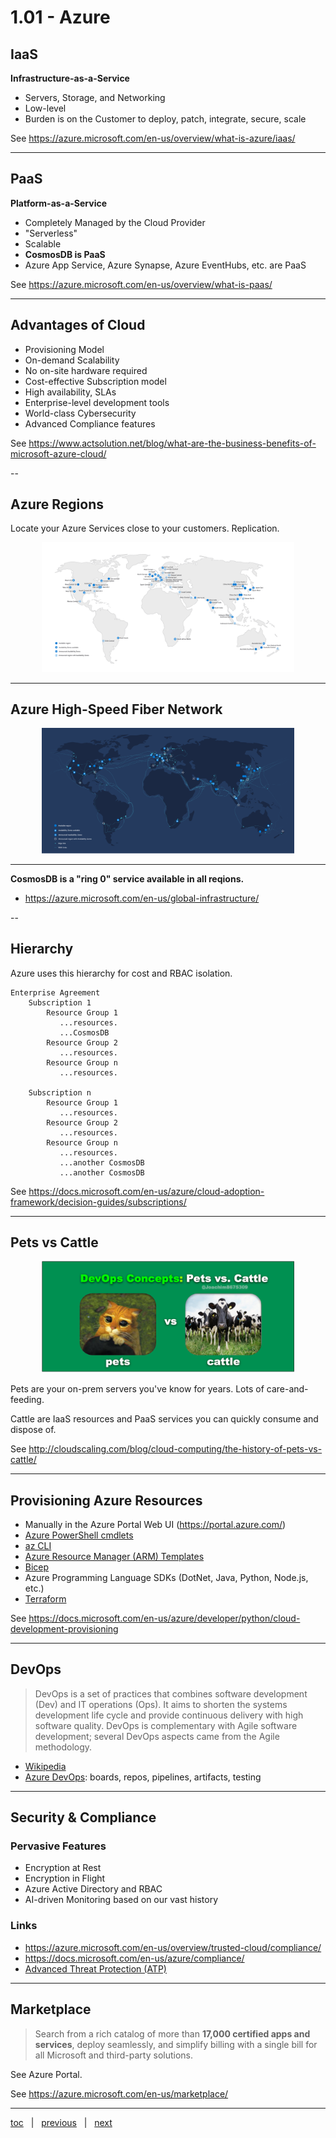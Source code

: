 # 1.01 - Azure


## IaaS

**Infrastructure-as-a-Service** 

- Servers, Storage, and Networking
- Low-level 
- Burden is on the Customer to deploy, patch, integrate, secure, scale

See https://azure.microsoft.com/en-us/overview/what-is-azure/iaas/

---

## PaaS

**Platform-as-a-Service** 

- Completely Managed by the Cloud Provider
- "Serverless"
- Scalable
- **CosmosDB is PaaS**
- Azure App Service, Azure Synapse, Azure EventHubs, etc. are PaaS

See https://azure.microsoft.com/en-us/overview/what-is-paas/

---

## Advantages of Cloud

- Provisioning Model
- On-demand Scalability
- No on-site hardware required
- Cost-effective Subscription model
- High availability, SLAs
- Enterprise-level development tools
- World-class Cybersecurity
- Advanced Compliance features

See https://www.actsolution.net/blog/what-are-the-business-benefits-of-microsoft-azure-cloud/

--

## Azure Regions

Locate your Azure Services close to your customers.  Replication.

<p align="center"><img src="img/azure-regions-map.svg" width="80%"></p>

--- 

## Azure High-Speed Fiber Network

<p align="center"><img src="img/azure-network-map.svg" width="80%"></p>

---

**CosmosDB is a "ring 0" service available in all reqions.**

- https://azure.microsoft.com/en-us/global-infrastructure/

--

## Hierarchy

Azure uses this hierarchy for cost and RBAC isolation.

```
Enterprise Agreement
    Subscription 1
        Resource Group 1
           ...resources.
           ...CosmosDB
        Resource Group 2
           ...resources.
        Resource Group n
           ...resources.

    Subscription n
        Resource Group 1
           ...resources.
        Resource Group 2
           ...resources.
        Resource Group n
           ...resources.
           ...another CosmosDB
           ...another CosmosDB
```

See https://docs.microsoft.com/en-us/azure/cloud-adoption-framework/decision-guides/subscriptions/

---

## Pets vs Cattle

<p align="center"><img src="img/pets-vs-cattle.png" width="80%"></p>

Pets are your on-prem servers you've know for years.  Lots of care-and-feeding.

Cattle are IaaS resources and PaaS services you can quickly consume and dispose of.

See http://cloudscaling.com/blog/cloud-computing/the-history-of-pets-vs-cattle/

---

## Provisioning Azure Resources

- Manually in the Azure Portal Web UI (https://portal.azure.com/)
- [Azure PowerShell cmdlets](https://docs.microsoft.com/en-us/powershell/azure/?view=azps-6.1.0)
- [az CLI](https://docs.microsoft.com/en-us/cli/azure/install-azure-cli)
- [Azure Resource Manager (ARM) Templates](https://docs.microsoft.com/en-us/azure/azure-resource-manager/templates/overview)
- [Bicep](https://docs.microsoft.com/en-us/azure/azure-resource-manager/bicep/overview)
- Azure Programming Language SDKs (DotNet, Java, Python, Node.js, etc.)
- [Terraform](https://docs.microsoft.com/en-us/azure/developer/terraform/overview)

See https://docs.microsoft.com/en-us/azure/developer/python/cloud-development-provisioning

---

## DevOps

> DevOps is a set of practices that combines software development (Dev) and IT operations (Ops).
> It aims to shorten the systems development life cycle and provide continuous delivery with high software quality.
> DevOps is complementary with Agile software development; several DevOps aspects came from the Agile methodology.

- [Wikipedia](https://en.wikipedia.org/wiki/DevOps)
- [Azure DevOps](https://azure.microsoft.com/en-us/services/devops/): boards, repos, pipelines, artifacts, testing

---

## Security & Compliance

### Pervasive Features

- Encryption at Rest
- Encryption in Flight
- Azure Active Directory and RBAC
- AI-driven Monitoring based on our vast history

### Links

- https://azure.microsoft.com/en-us/overview/trusted-cloud/compliance/
- https://docs.microsoft.com/en-us/azure/compliance/
- [Advanced Threat Protection (ATP)](https://techcommunity.microsoft.com/t5/security-compliance-and-identity/introducing-azure-advanced-threat-protection/ba-p/250332)

---

## Marketplace

> Search from a rich catalog of more than **17,000 certified apps and services**, deploy seamlessly, and simplify billing with a single bill for all Microsoft and third-party solutions.

See Azure Portal.

See https://azure.microsoft.com/en-us/marketplace/

---

[toc](0_table_of_contents.md) &nbsp; |  &nbsp; [previous](0_table_of_contents.md) &nbsp; | &nbsp; [next](1_02_nosql.md) &nbsp;
